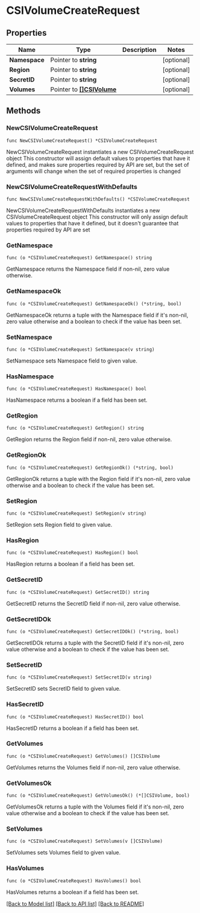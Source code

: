 # CSIVolumeCreateRequest

## Properties

Name | Type | Description | Notes
------------ | ------------- | ------------- | -------------
**Namespace** | Pointer to **string** |  | [optional] 
**Region** | Pointer to **string** |  | [optional] 
**SecretID** | Pointer to **string** |  | [optional] 
**Volumes** | Pointer to [**[]CSIVolume**](CSIVolume.md) |  | [optional] 

## Methods

### NewCSIVolumeCreateRequest

`func NewCSIVolumeCreateRequest() *CSIVolumeCreateRequest`

NewCSIVolumeCreateRequest instantiates a new CSIVolumeCreateRequest object
This constructor will assign default values to properties that have it defined,
and makes sure properties required by API are set, but the set of arguments
will change when the set of required properties is changed

### NewCSIVolumeCreateRequestWithDefaults

`func NewCSIVolumeCreateRequestWithDefaults() *CSIVolumeCreateRequest`

NewCSIVolumeCreateRequestWithDefaults instantiates a new CSIVolumeCreateRequest object
This constructor will only assign default values to properties that have it defined,
but it doesn't guarantee that properties required by API are set

### GetNamespace

`func (o *CSIVolumeCreateRequest) GetNamespace() string`

GetNamespace returns the Namespace field if non-nil, zero value otherwise.

### GetNamespaceOk

`func (o *CSIVolumeCreateRequest) GetNamespaceOk() (*string, bool)`

GetNamespaceOk returns a tuple with the Namespace field if it's non-nil, zero value otherwise
and a boolean to check if the value has been set.

### SetNamespace

`func (o *CSIVolumeCreateRequest) SetNamespace(v string)`

SetNamespace sets Namespace field to given value.

### HasNamespace

`func (o *CSIVolumeCreateRequest) HasNamespace() bool`

HasNamespace returns a boolean if a field has been set.

### GetRegion

`func (o *CSIVolumeCreateRequest) GetRegion() string`

GetRegion returns the Region field if non-nil, zero value otherwise.

### GetRegionOk

`func (o *CSIVolumeCreateRequest) GetRegionOk() (*string, bool)`

GetRegionOk returns a tuple with the Region field if it's non-nil, zero value otherwise
and a boolean to check if the value has been set.

### SetRegion

`func (o *CSIVolumeCreateRequest) SetRegion(v string)`

SetRegion sets Region field to given value.

### HasRegion

`func (o *CSIVolumeCreateRequest) HasRegion() bool`

HasRegion returns a boolean if a field has been set.

### GetSecretID

`func (o *CSIVolumeCreateRequest) GetSecretID() string`

GetSecretID returns the SecretID field if non-nil, zero value otherwise.

### GetSecretIDOk

`func (o *CSIVolumeCreateRequest) GetSecretIDOk() (*string, bool)`

GetSecretIDOk returns a tuple with the SecretID field if it's non-nil, zero value otherwise
and a boolean to check if the value has been set.

### SetSecretID

`func (o *CSIVolumeCreateRequest) SetSecretID(v string)`

SetSecretID sets SecretID field to given value.

### HasSecretID

`func (o *CSIVolumeCreateRequest) HasSecretID() bool`

HasSecretID returns a boolean if a field has been set.

### GetVolumes

`func (o *CSIVolumeCreateRequest) GetVolumes() []CSIVolume`

GetVolumes returns the Volumes field if non-nil, zero value otherwise.

### GetVolumesOk

`func (o *CSIVolumeCreateRequest) GetVolumesOk() (*[]CSIVolume, bool)`

GetVolumesOk returns a tuple with the Volumes field if it's non-nil, zero value otherwise
and a boolean to check if the value has been set.

### SetVolumes

`func (o *CSIVolumeCreateRequest) SetVolumes(v []CSIVolume)`

SetVolumes sets Volumes field to given value.

### HasVolumes

`func (o *CSIVolumeCreateRequest) HasVolumes() bool`

HasVolumes returns a boolean if a field has been set.


[[Back to Model list]](../README.md#documentation-for-models) [[Back to API list]](../README.md#documentation-for-api-endpoints) [[Back to README]](../README.md)


